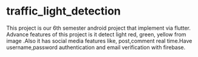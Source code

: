# traffic_light_detection
This project is our 6th semester android project that implement via flutter. Advance features of this project is it detect light red, green, yellow from image .Also it has social media features like, post,comment real time.Have username,password authentication and email verification with firebase.
